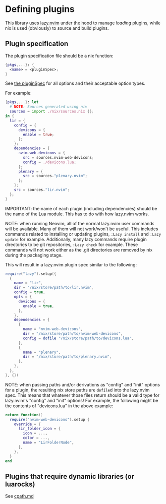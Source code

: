 # Defining plugins

This library uses [lazy.nvim][lazy] under the hood to manage _loading_ plugins,
while nix is used (obviously) to source and build plugins.

## Plugin specification

The plugin specification file should be a nix function:

```nix
{pkgs,...}: {
  <name> = <pluginSpec>;
}
```

See [the pluginSpec](../modules/plugins/default.nix) for all options and their acceptable option types.

For example:

```nix
{pkgs,...}: let
  # NOTE: Sources generated using niv
  sources = import ./nix/sources.nix {};
in {
  lir = {
    config = {
      devicons = {
        enable = true;
      };
    };
    dependencies = {
      nvim-web-devicons = {
        src = sources.nvim-web-devicons;
        config = ./devicons.lua;
      };
      plenary = {
        src = sources."plenary.nvim";
      };
    };
    src = sources."lir.nvim";
  };
}
```

IMPORTANT: the name of each plugin (including dependencies) should be
the name of the Lua module. This has to do with how lazy.nvim works.

NOTE: when running Neovim, all of the normal lazy.nvim user commands
will be available. Many of them will not work/won't be useful. This
includes commands related to installing or updating plugins,
`:Lazy install` and `:Lazy update` for example. Additionally, many
lazy commands require plugin directories to be git repositories,
`:Lazy check` for example.
These commands will not work either as the .git directories are
removed by nix during the packaging stage.

This will result in a lazy.nvim plugin spec similar to the following:

```lua
require("lazy").setup({
  {
    name = "lir",
    dir = "/nix/store/path/to/lir.nvim",
    config = true,
    opts = {
      devicons = {
        enable = true,
      },
    },
    dependencies = {
      {
        name = "nvim-web-devicons",
        dir = "/nix/store/path/to/nvim-web-devicons",
        config = dofile "/nix/store/path/to/devicons.lua",
      },
      {
        name = "plenary",
        dir = "/nix/store/path/to/plenary.nvim",
      },
    },
  },
}, {})
```

NOTE: when passing paths and/or derivations as "config" and "init" options
for a plugin, the resulting nix store paths are `dofile`d into the lazy.nvim
spec. This means that whatever those files return should be a valid type
for lazy.nvim's "config" and "init" options! For example, the following might
be the contents of "devicons.lua" in the above example:

```lua
return function()
  require("nvim-web-devicons").setup {
    override = {
      lir_folder_icon = {
        icon = ...,
        color = ...,
        name = "LirFolderNode",
      },
    },
  }
end
```

## Plugins that require dynamic libraries (or luarocks)

See [cpath.md](./cpath.md)

[lazy]: https://github.com/folke/lazy.nvim
